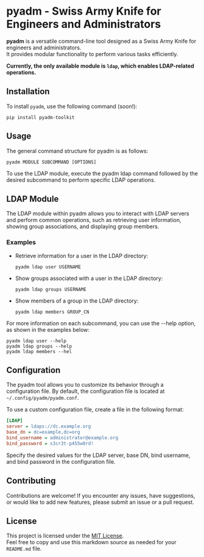 # pyadm - Swiss Army Knife for Engineers and Administrators

**pyadm** is a versatile command-line tool designed as a Swiss Army Knife for engineers and administrators.\
It provides modular functionality to perform various tasks efficiently. 

**Currently, the only available module is `ldap`, which enables LDAP-related operations.**

## Installation

To install `pyadm`, use the following command (soon!):

```shell
pip install pyadm-toolkit
```
## Usage
The general command structure for pyadm is as follows:
```shell
pyadm MODULE SUBCOMMAND [OPTIONS]
```
To use the LDAP module, execute the pyadm ldap command followed by the desired subcommand to perform specific LDAP operations.

## LDAP Module
The LDAP module within pyadm allows you to interact with LDAP servers and perform common operations, such as retrieving user information, showing group associations, and displaying group members.

### Examples
* Retrieve information for a user in the LDAP directory:
  ```shell
  pyadm ldap user USERNAME
  ```
* Show groups associated with a user in the LDAP directory:
  ```shell
  pyadm ldap groups USERNAME
  ```
* Show members of a group in the LDAP directory:
  ```shell
  pyadm ldap members GROUP_CN
  ```
For more information on each subcommand, you can use the --help option, as shown in the examples below:
```shell
pyadm ldap user --help
pyadm ldap groups --help
pyadm ldap members --hel
```

## Configuration
The pyadm tool allows you to customize its behavior through a configuration file. By default, the configuration file is located at `~/.config/pyadm/pyadm.conf`.

To use a custom configuration file, create a file in the following format:
```ini
[LDAP]
server = ldaps://dc.example.org
base_dn = dc=example,dc=org
bind_username = administrator@example.org
bind_password = s3cr3t-p455w0rd!
```
Specify the desired values for the LDAP server, base DN, bind username, and bind password in the configuration file.

## Contributing
Contributions are welcome! If you encounter any issues, have suggestions, or would like to add new features, please submit an issue or a pull request.

## License
This project is licensed under the [MIT License](https://opensource.org/licenses/MIT).\
Feel free to copy and use this markdown source as needed for your `README.md` file.
